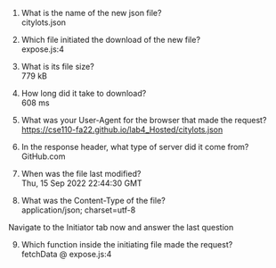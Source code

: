 1. What is the name of the new json file? <br>
   citylots.json

2. Which file initiated the download of the new file?<br>
   expose.js:4

3. What is its file size? <br>
   779 kB


4. How long did it take to download? <br>
   608 ms
   
5. What was your User-Agent for the browser that made the request? <br>
   https://cse110-fa22.github.io/lab4_Hosted/citylots.json

6. In the response header, what type of server did it come from? <br>
   GitHub.com

7. When was the file last modified? <br>
   Thu, 15 Sep 2022 22:44:30 GMT

8. What was the Content-Type of the file? <br>
   application/json; charset=utf-8

Navigate to the Initiator tab now and answer the last question

9. Which function inside the initiating file made the request? <br>
    fetchData @ expose.js:4